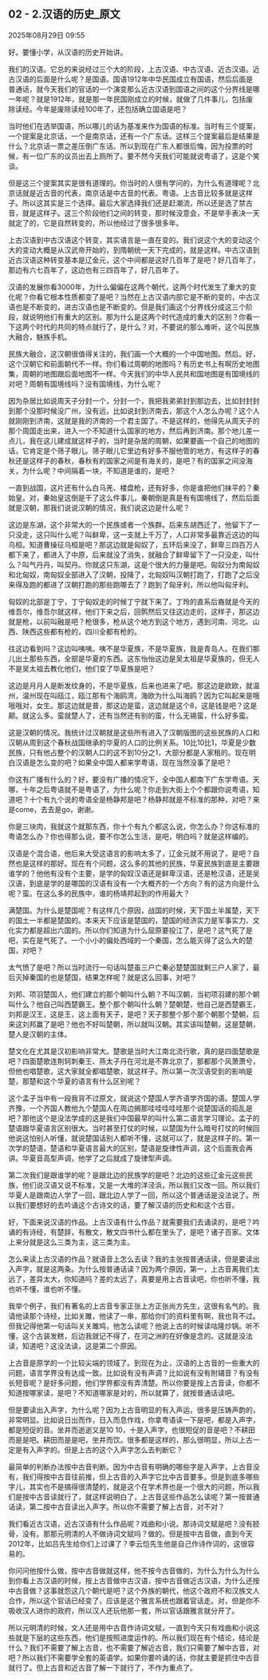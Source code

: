 ﻿
## 02 - 2.汉语的历史_原文

2025年08月29日 09:55

好。要懂小学，从汉语的历史开始讲。

我们的汉语。它总的来说经过三个大的阶段，上古汉语、中古汉语、近古汉语。近古汉语的后面是什么呢？是国语。国语1912年中华民国成立有国语，然后后面是普通话，就今天我们的官话的一个演变那么近古汉语到国语之间的这个分界线是哪一年呢？就是1912年，就是那一年民国刚成立的时候，就做了几件事儿，包括废除读经。今年是废除读经100年了，还包括确立国语是吧？

当时他们在选举国语，所以哪儿的话为基准来作为国语的标准。当时有三个提案，一个提案是北京话，一个是南京话，还有一个广东话。这样三个提案最后是结果是什么？北京话一票之差压倒广东话。所以到现在广东人都很后悔，因为投票的时候，有一位广东的议员出去上厕所了。要不然今天我们可能就说粤语了，这是个笑谈。

但是这三个提案其实是很有道理的。你当时的人很有学问的，为什么有道理呢？北京话就是近古音的代表，南京话是中古音的代表。粤语。上古音比较多就是这样子。所以这其实是三个选择。最后大家选择我们还是赶潮流，所以还是选了禁古音，就是这样子。这三个阶段他们之间的转变，那时候没意会，不是举手表决一天就定了的，它是自然转变的，所以他经过了很多很多年。

上古汉语到中古汉语这个转变，其实语言是一直在变的。我们说这个大的变动这个大的变动大概是从汉武帝开始的，到隋朝统一天下完成的，就是这样。中古汉语到近古汉语这种转变基本是辽金元，这个中间都是这好几百年了是吧？好几百年了，那边有六七百年了，这边也有三四百年了，好几百年了。

汉语的发展你看3000年，为什么偏偏在这两个朝代，这两个时代发生了重大的变化呢？你看它根本性质都变了是吧？当然在上古汉语内部它是不断的变的，中古汉语也是不断变的，进古汉语也是不断变的。但是我们画这个分界线分成这三个阶段，就说明他们有重大的区别。那为什么是这两个时代造成的重大的区别？你看一下这两个时代的共同的特点就行了，是什么？对，不要说的那么难听，这个叫民族大融合，魅族手机。

民族大融合，这汉朝很值得关注的，我们画一个大概的一个中国地图。然后。好，这个汉朝它和前面朝代不一样。你们看过周朝的地图吗？有历史书上有啊历史地图集，周朝的地图跟后面地图不一样。今天我们的中华人民共和国地图是有国境线的对吧？周朝有国境线吗？没有国境线，为什么呢？

因为杂居比如说周天子分封一个，分封一个，我把我弟弟封到那边去，比如封封封到那个没那时候没广州，没有远，比如说封到济南去，那这个人怎么办呢？这个人就刚刚到济南，这就是我的济南的一个君主国了。不是这样的，他得先从周天子的那个周国走出来，进入一个不知道什么国家的地方，然后再到济南。那个地儿差一点儿，我在这儿建成就这样子的，当时是杂居的周朝，如果要画一个自己的地图的话，它肯定是个筛子眼儿。筛子眼儿它里边有好多不服他管的地方，有这样子的春秋还是这样子的春秋，春秋有的国家之间是有海关的，是吧？有的国家之间没海关，为什么呢？中间隔着一块，不知道是谁的，是吧？

一直到战国，这片还有什么白马羌、楼盘枪，还有好多，你是谁把他们抹平的？秦始皇。对，秦始皇这倒是干了这么件事儿，秦朝倒是真是有有国境线了，然后后面就是汉朝，那我们说说汉朝的情况，我们说这边是什么呢？

这边是东湖，这个非常大的一个民族或者一个族群。后来东胡西迁了，他留下了一只没走，这只叫什么呢？叫鲜卑，这一支就上千万了，人口非常多最靠近这边的叫乌桓。知道曹操征乌桓是吧？那这边就是匈奴了，五环后来没了，鲜卑三四百万人都下来了，都进入了中原，后来就没了消失，就融合了鲜卑留下了一只没走，叫什么？叫气丹丹，叫契丹。你就这只东湖，这是个很大的力量是吧。匈奴分为南匈奴和北匈奴，南匈奴全部进入了汉朝，投降了，北匈奴叫汉朝打跑了，打跑了之后没来得及跑的都进了汉朝打跑的那些跑哪去了？跑到了匈牙利，所以他叫匈牙利。

匈奴的北部是丁宁，丁宁匈奴走的时候丁宁就下来了。丁玲的直系后裔就是今天的维吾尔，维吾尔就这样，他们下来之后，回鹘然后又往这边走的，这样子，那这边就是枪，以前叫融是吧？枪很多，枪从这个地方到这个地方，遇到河南、河北、山西、陕西这些都有枪的，四川全都有枪的。

往这边看到吗？这边叫咦咦。咦不是华夏族，不是华夏族，我是青岛人。在我们那儿出土那些东西，全部是华夏的东西。这东怡怡这边是吴太祖是华夏族的，但无人不是吴太祖去教化他们，他们变了华夏族是吧？

这边是月月人是断发纹身的，不是华夏族，后来也进来了吧。那这边是欧欧，就温州，温州现在叫瓯江，瓯江那有个海鸥湾，海欧为什么叫海鸥？因为它叫起来是哦哦哦对，女生。那这边就是普，那这边是蛮，这边就是这个8，这是钱是吧？这是颠。就这么多。蛮就楚人了，还有当然还有别的蛮，什么无锡蛮，什么好多蛮。

这是汉朝的情况。我统计过汉朝就是这些所有进入了汉朝版图的这些民族的人口和汉朝从周到这个春秋战国继承的华夏的人口的比例关系。10比10比1，华夏是少数民族，只有他占整个的汉朝人口的这不到10分之1，大部分都是人家租的。现在明白汉语是怎么变的吧？如果全中国人都来学粤语，现在当然没事了是吧？

你这有广播有什么的？好，要没有广播的情况下，全中国人都南下广东学粤语。天哪，十年之后粤语就不是粤语了，为什么呢？你走到大街上个个都跟你说粤语，知道吧？十个有九个说的粤语全是杨静邦是吧？杨静邦就是不标准的那种，对吧？来是come，去去是go，谢谢。

你是三块肉，我就这个就那东西，你十个有九个都这么说，你怎么办？你这标准的粤语怎么办？你也得那么说，要不你怎么生活，是吧，明白吗？就是这样编的。

汉语是个混合语，他后来大受这语言的影响太多了，辽金元就不用说了，是吧？自然也是这样的那好。现在有个问题，这么多的其他的民族，华夏民族到底是主要跟谁学的？他他有没有个主要，是学的匈奴汉语还是鲜卑汉语，还是枪汉语，还是吴汉语，到底是学的是哪国的汉语有没有一个大概齐的一个方向？有的这方向是什么呢？蛮。在这么多的民族中，谁的杨靖邦起到的作用最大？

满楚国。为什么是楚国呢？有这样几个原因，战国的时候，天下国土半属楚，天下的国土一半都是楚国的。本来天下应该是楚国的，楚国的经济实力是军事实力、文化实力都是超出六国的。所以你们知道为什么屈原要投江了，是吧？这气死了是吧，实在是气死了。一个小小的偏处西域的一个秦国，怎么能灭得了这么大的楚国，对吧？

太气愤了是吧？所以当时流行一句话叫楚虽三户亡秦必楚楚国就剩三户人家了，最后灭掉秦国的也是楚国，结果怎样呢？就是这么回事，对吧？

刘邦、项羽楚国人，他们建立的那个朝叫什么朝？不叫汉朝，当初项羽建的那个朝叫什么？他自己叫西楚霸王。整个那个朝叫什么朝？楚朝楚，他自己是西楚霸王，刘邦是汉王，这是王，这上面有天子，是吧？天子那整个那个那个朝那个楚朝，后来这刘邦赢了是吧？他也不好叫楚朝，所以就叫汉朝。其实该叫楚朝，这是楚朝，楚人是汉朝的主体。

楚文化在尤其是汉初影响非常大。楚歌是当时大江南北流行歌，真的是四面楚歌是吧？四面楚歌连荆轲刺秦王、燕太子丹在河北是不靠北京了，那都那个风萧萧兮，但他也唱楚歌，这大家就全都唱楚歌，就这样子。所以第一次汉语受到的影响是楚，那楚和这个华夏的语言有什么区别呢？

这个孟子当中有一段我背不过原文，就说这个楚国人学齐语学齐国的语。楚国人学齐豫，一个齐国人教他九个楚国人在周边搁那哇哇哇哇哇那个说楚国话的捣乱是吧？那他这个是没法学成的这是我们中国最早的叫什么第二语言学习理论。孟子的楚语跟华夏语言区别很大。当时甚至打仗的时候，以楚国为什么暗号打仗的时候回他说这怕别人听懂，就说楚国话别人都听不懂，这就可以了，就是这样子的。第一次学的楚语，楚语和华夏语言最大的区别，楚语是旋律性声调，这个后面我会再讲。华夏音高型声调，他学了之后就成了旋律型声调。

第二次我们是跟谁学的呢？是跟北边的民族学的是吧？北边的这些辽金元这些民族，他们说汉语又说不标准，又是一大堆的洋泾浜，所以我们又改一回。所以我们华夏人是跟南边人学了一回，跟北边人学了一回，所以这个普通话是没法说了。所以我们要想好的去吟诵这个古诗文的话，要了解汉语的历史和和这个古音。

好，下面来说汉语的作品。上古汉语有什么作品？就需要我们去诵读的，是吧？吟诵的有诗经，有楚辞，有散文，散文四书什么都在里头了，是吧？诸子百家。文体上来分就是这么三类为主，这三类为主。

怎么来读上古汉语的作品？就语音上怎么去读？我的主张按普通话读，但是要读出入声字，就是这两条。为什么按普通话读？因为两个原因，第一，上古音离我们太远了，差异太大，你知道吗？差的太远了，真要是用上古音读吧，你也听不懂，我也听不懂，谁也听不懂。

我举个例子，我们有著名的上古音专家正张上方正张尚方先生，这很有名气的。我请他读那个诗经，比如关雎，他读了一串，那给你们的资料里有啊，我也背不过。但我记得他第一句话叫关关雎鸠，他怎么读呢？他说上古的时候读咕隆炒锅。听不懂，这个古装发糕，后边我就记不得了，在河之洲的在好像是念的。这就是没法读，知道吧？这没法读，这是第二个原因。

上古音是原学的一个比较尖端的领域了。到现在为止，汉语的上古音的一些重大的问题，语言学界没有达成一致。比如说有没有声调？比如说有没有附辅音？有没有长短音呢？是好多问题，他们学界都没有弄清楚。所以你要是按上古音读，你都不知道按哪家读，是吧？不知道哪家是对的，所以就算了，就按普通话读吧。

但是要读出入声字，为什么呢？因为上古音明显的有入声运，很多是压铸声韵的，非常明显。比如说日出而作，日入而息作戏，你拿粤语读一下是吧，都是入声字，都是短促的音。坐井而逝逝又是10 10，十是入声字，也很短促的音是吧？不耕田而是是吧。耕田而是是吧，坐井而饮。很多都是这样的，那么很明显，所以上古一定是有入声字的。但是上古的这个入声字怎么去判断它？

最简单的判断办法按中古音判断。因为中古音有明确的哪些字是入声字，上古音没有，我们得按中古音往前推，但上古音的入声字它比中古音要多。但是到底多哪些字儿，其实也不是搞得很清楚的，就是这个在学术界也是一个很大的问题，所以我们是按中古音读就行了，就这样说明白了，上古音这些作品怎么读呢？第一按普通话读，第二按中古音读出入声字。所以你不需要了解上古音，对不对？

我们看近古汉语，近古汉语有什么作品呢？戏曲和小说。那诗词文赋是吧？没有胫骨，没有。那那元明清的人不做诗词文赋吗？做的。但是按中古音做，直到今天2012年，比如吕先生给你们上过课了？李云恺先生他是自己作诗作词的，这很容易的。

你问问他按什么做，按中古音做就这样，他不按今古音做的，为什么为什么为什么到你看上古汉语的时候，按上古音做中古汉语，按中古音做近古汉语，为什么还按中古音做？这事就怨这几个朝代是吧？这个外族的朝代，他这个政府不和汉族文人合作，所以这个官话已经变了，应该是这个雅言系统也跟着官话走。对，但是你不吸收汉人进你的政府，所以汉人还玩他那一套，所以官话跟雅言就分开了。

所以元明清的时候，文人还是用中古音作诗词文赋，一直到今天只有戏曲和小说这些就是下层的这些东西，他们是按照进度运作的。所以我们现在有个结论，结论是什么？我们不需要了解上古音，也不需要了解近古音，我们只需要了解中古音，对吧？所以我们不需要学全套的英语学。如果你要吟诵的话，你就主要是抓住中古音就行了。但上古音和近古音了解一下就行了，不作为重点了。
